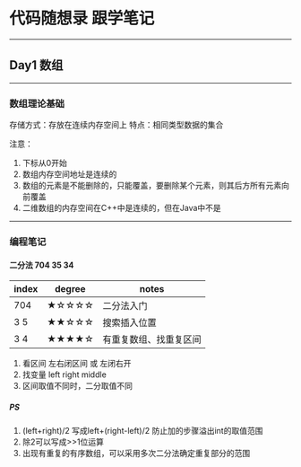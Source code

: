 # 代码随想录 跟学笔记
---
## Day1 数组
---

### 数组理论基础

存储方式：存放在连续内存空间上
特点：相同类型数据的集合

注意：
1. 下标从0开始
1. 数组内存空间地址是连续的
1. 数组的元素是不能删除的，只能覆盖，要删除某个元素，则其后方所有元素向前覆盖
1. 二维数组的内存空间在C++中是连续的，但在Java中不是
---
### 编程笔记 
#### 二分法 704 35 34
| index | degree | notes |
| ------ | ------- | ----- |
| 704 | ★☆☆☆☆ | 二分法入门 |
| 3  5 | ★★☆☆☆ | 搜索插入位置 |
| 3  4 | ★★★★☆ | 有重复数组、找重复区间 |

1. 看区间 左右闭区间 或 左闭右开
2. 找变量 left right middle
3. 区间取值不同时，二分取值不同
##### PS
1. (left+right)/2 写成left+(right-left)/2 防止加的步骤溢出int的取值范围
2. 除2可以写成>>1位运算
3. 出现有重复的有序数组，可以采用多次二分法确定重复部分的范围
